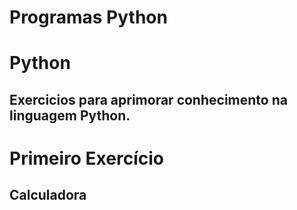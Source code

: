 # Programas Python
# Python
## Exercicios para aprimorar conhecimento na linguagem Python.  
 # Primeiro Exercício 
 ## Calculadora

